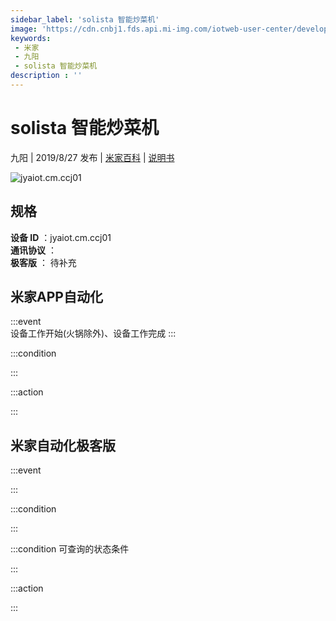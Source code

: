```yaml
---
sidebar_label: 'solista 智能炒菜机'
image: 'https://cdn.cnbj1.fds.api.mi-img.com/iotweb-user-center/developer_1678870890941UKKtotKj.png?GalaxyAccessKeyId=AKVGLQWBOVIRQ3XLEW&Expires=9223372036854775807&Signature=+Dx1/ZvcaTOSVlVpjLnLBpNEwzs='
keywords: 
 - 米家
 - 九阳
 - solista 智能炒菜机
description : ''
---
```

# solista 智能炒菜机

九阳 | 2019/8/27 发布 | [米家百科](https://home.mi.com/webapp/content/baike/product/index.html?model=jyaiot.cm.ccj01) | [说明书](https://home.mi.com/views/introduction.html?model=jyaiot.cm.ccj01&region=cn)

![jyaiot.cm.ccj01](https://cdn.cnbj1.fds.api.mi-img.com/iotweb-user-center/developer_1678870890941UKKtotKj.png?GalaxyAccessKeyId=AKVGLQWBOVIRQ3XLEW&Expires=9223372036854775807&Signature=+Dx1/ZvcaTOSVlVpjLnLBpNEwzs=)

## 规格  
> 
**设备 ID** ：jyaiot.cm.ccj01  
**通讯协议** ：  
**极客版**  ： 待补充 


## 米家APP自动化  

:::event  
设备工作开始(火锅除外)、设备工作完成
:::

:::condition  

:::

:::action   

:::

## 米家自动化极客版  

:::event  

:::

:::condition  

:::

:::condition 可查询的状态条件  

:::

:::action  

:::

        
